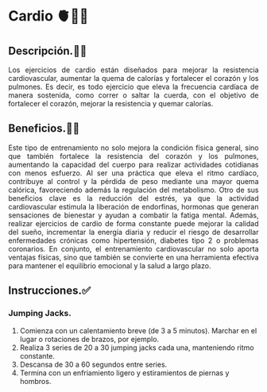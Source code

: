 # Cardio 🫀🏃‍♂️ 

## Descripción.🚵🏻 

<p align="justify">Los ejercicios de cardio están diseñados para mejorar la resistencia cardiovascular, aumentar la quema de calorías y fortalecer el corazón y los pulmones. Es decir, es todo ejercicio que eleva la frecuencia cardíaca de manera sostenida, como correr o saltar la cuerda, con el objetivo de fortalecer el corazón, mejorar la resistencia y quemar calorías.</p> 

## Beneficios.🤸🏻 
<p align="justify">Este tipo de entrenamiento no solo mejora la condición física general, sino que también fortalece la resistencia del corazón y los pulmones, aumentando la capacidad del cuerpo para realizar actividades cotidianas con menos esfuerzo. Al ser una práctica que eleva el ritmo cardíaco, contribuye al control y la pérdida de peso mediante una mayor quema calórica, favoreciendo además la regulación del metabolismo. Otro de sus beneficios clave es la reducción del estrés, ya que la actividad cardiovascular estimula la liberación de endorfinas, hormonas que generan sensaciones de bienestar y ayudan a combatir la fatiga mental. Además, realizar ejercicios de cardio de forma constante puede mejorar la calidad del sueño, incrementar la energía diaria y reducir el riesgo de desarrollar enfermedades crónicas como hipertensión, diabetes tipo 2 o problemas coronarios. En conjunto, el entrenamiento cardiovascular no solo aporta ventajas físicas, sino que también se convierte en una herramienta efectiva para mantener el equilibrio emocional y la salud a largo plazo.</p> 

## Instrucciones.✅ 
### Jumping Jacks. 
1. Comienza con un calentamiento breve (de 3 a 5 minutos). Marchar en el lugar o rotaciones de brazos, por ejemplo. 
2. Realiza 3 series de 20 a 30 jumping jacks cada una, manteniendo ritmo constante. 
3. Descansa de 30 a 60 segundos entre series. 
4. Termina con un enfriamiento ligero y estiramientos de piernas y hombros. 